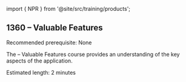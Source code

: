 import { NPR } from '@site/src/training/products';

## 1360 <NPR /> – Valuable Features

Recommended prerequisite: None

The <NPR /> – Valuable Features course provides an understanding of the key aspects of the application.

Estimated length: 2 minutes
